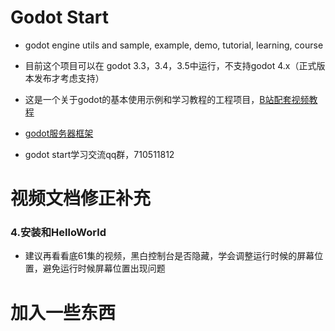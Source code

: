 # Godot Start

- godot engine utils and sample, example, demo, tutorial, learning, course

- 目前这个项目可以在 godot 3.3，3.4，3.5中运行，不支持godot 4.x（正式版本发布才考虑支持）

- 这是一个关于godot的基本使用示例和学习教程的工程项目，[B站配套视频教程](https://www.bilibili.com/video/BV14Y411h7Po)

- [godot服务器框架](https://github.com/zfoo-project/zfoo)
  
- godot start学习交流qq群，710511812

# 视频文档修正补充

### 4.安装和HelloWorld

- 建议再看看底61集的视频，黑白控制台是否隐藏，学会调整运行时候的屏幕位置，避免运行时候屏幕位置出现问题

# 加入一些东西